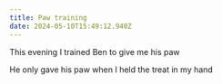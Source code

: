 ```yaml
---
title: Paw training
date: 2024-05-10T15:49:12.940Z
---
```


This evening I trained Ben to give me his paw

He only gave his paw when I held the treat in my hand
